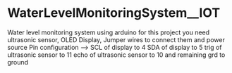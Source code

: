 # WaterLevelMonitoringSystem__IOT
Water level monitoring system using arduino 
for this project you need ultrasonic sensor, OLED Display, Jumper wires to connect them and power source
Pin configuration -->
SCL of display to 4 
SDA of display to 5
trig of ultrasonic sensor to 11
echo of ultrasonic sensor to 10
and remaining grd to ground
